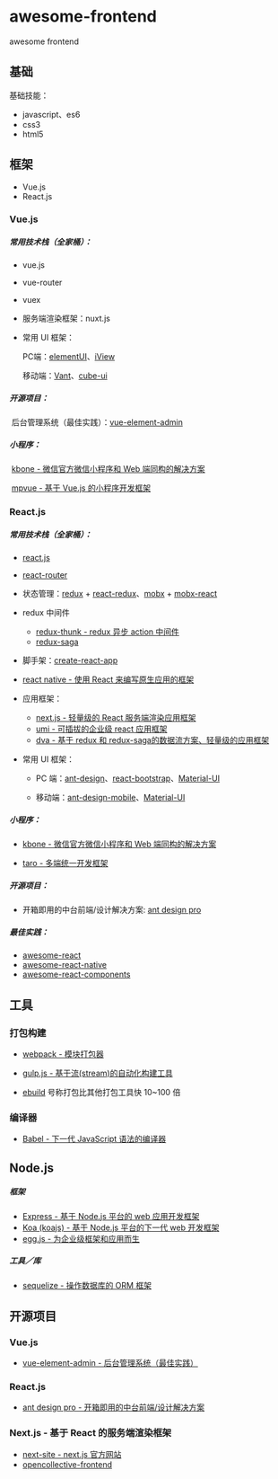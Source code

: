 # awesome-frontend
awesome frontend



## 基础

基础技能：

* javascript、es6
* css3
* html5

## 框架

* Vue.js
* React.js

### Vue.js

##### 常用技术栈（全家桶）：

* vue.js

* vue-router

* vuex

* 服务端渲染框架：nuxt.js

* 常用 UI 框架：

  PC端：[elementUI](https://github.com/ElemeFE/element)、[iView](https://github.com/iview/iview)

  移动端：[Vant](https://github.com/youzan/vant)、[cube-ui](https://github.com/didi/cube-ui)


##### 开源项目：

​	后台管理系统（最佳实践）：[vue-element-admin](https://github.com/PanJiaChen/vue-element-admin)

##### 小程序：

​	[kbone - 微信官方微信小程序和 Web 端同构的解决方案](https://github.com/Tencent/kbone)

​	[mpvue - 基于 Vue.js 的小程序开发框架]( https://github.com/Meituan-Dianping/mpvu)

### React.js

##### 常用技术栈（全家桶）：

* [react.js](https://github.com/facebook/react)

* [react-router](https://github.com/ReactTraining/react-router)

* 状态管理：[redux](https://github.com/reactjs/redux) + [react-redux](https://github.com/reduxjs/react-redux)、[mobx](https://github.com/mobxjs/mobx) + [mobx-react](https://github.com/mobxjs/mobx-react)

* redux 中间件

  * [redux-thunk -  redux 异步 action 中间件](https://github.com/reduxjs/redux-thunk)
  * [redux-saga](https://github.com/redux-saga/redux-saga)

* 脚手架：[create-react-app](https://github.com/facebook/create-react-app)

* [react native - 使用 React 来编写原生应用的框架](https://github.com/facebook/react-native)

* 应用框架：

  * [next.js - 轻量级的 React 服务端渲染应用框架](https://github.com/zeit/next.js/)
  * [umi - 可插拔的企业级 react 应用框架](https://github.com/umijs/umi)
  * [dva - 基于 redux 和 redux-saga的数据流方案、轻量级的应用框架](https://github.com/dvajs/dva)

* 常用 UI 框架：

  * PC 端：[ant-design](https://github.com/ant-design/ant-design)、[react-bootstrap](https://github.com/react-bootstrap/react-bootstrap)、[Material-UI](https://github.com/mui-org/material-ui)

  * 移动端：[ant-design-mobile](https://github.com/ant-design/ant-design-mobile/)、[Material-UI](https://github.com/mui-org/material-ui)
  

##### 小程序：

* [kbone - 微信官方微信小程序和 Web 端同构的解决方案](https://github.com/Tencent/kbone)

- [taro - 多端统一开发框架](https://github.com/NervJS/taro)

##### 开源项目：

* 开箱即用的中台前端/设计解决方案: [ant design pro](https://github.com/ant-design/ant-design-pro/)



##### 最佳实践：

* [awesome-react](https://github.com/enaqx/awesome-react)
* [awesome-react-native](https://github.com/jondot/awesome-react-native)
* [awesome-react-components](https://github.com/brillout/awesome-react-components)



## 工具

### 打包构建

* [webpack - 模块打包器](https://github.com/webpack/webpack)

* [gulp.js - 基于流(stream)的自动化构建工具](https://github.com/gulpjs/gulp)
* [ebuild](https://github.com/evanw/esbuild) 号称打包比其他打包工具快 10~100 倍

### 编译器

* [Babel - 下一代 JavaScript 语法的编译器](https://github.com/babel/babel)

## Node.js

##### 框架

* [Express - 基于 Node.js 平台的 web 应用开发框架](https://github.com/expressjs/express)
* [Koa (koajs) - 基于 Node.js 平台的下一代 web 开发框架](https://github.com/koajs/koa)
* [egg.js - 为企业级框架和应用而生](https://github.com/eggjs/egg)

##### 工具／库

* [sequelize - 操作数据库的 ORM 框架](https://github.com/sequelize/sequelize)

## 开源项目

### Vue.js

* [vue-element-admin - 后台管理系统（最佳实践）](https://github.com/PanJiaChen/vue-element-admin)

### React.js

* [ant design pro - 开箱即用的中台前端/设计解决方案](https://github.com/ant-design/ant-design-pro/)

### Next.js - 基于 React 的服务端渲染框架

* [next-site - next.js 官方网站](https://github.com/zeit/next-site)
* [opencollective-frontend](https://github.com/opencollective/opencollective-frontend)











